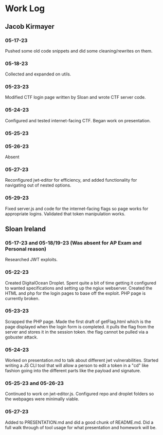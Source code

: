 # Work Log

## Jacob Kirmayer

### 05-17-23

Pushed some old code snippets and did some cleaning/rewrites on them.

### 05-18-23

Collected and expanded on utils.

### 05-23-23

Modified CTF login page written by Sloan and wrote CTF server code.

### 05-24-23

Configured and tested internet-facing CTF.
Began work on presentation.

### 05-25-23

### 05-26-23
Absent
### 05-27-23
Reconfigured jwt-editor for efficiency, and added functionality for navigating out of nested options.
### 05-29-23
Fixed server.js and code for the internet-facing flags so page works for appropriate logins. Validated that token manipulation works. 
## Sloan Ireland

### 05-17-23 and 05-18/19-23 (Was absent for AP Exam and Personal reason)

Researched JWT exploits.

### 05-22-23

Created DigitalOcean Droplet. Spent quite a bit of time getting it configured to wanted specifications and setting up the ngiux webserver. Created the HTML and php for the login pages to base off the exploit. PHP page is currently broken. 

### 05-23-23 
Scrapped the PHP page. Made the first draft of getFlag.html which is the page displayed when the login form is completed. it pulls the flag from the server and stores it in the session token. the flag cannot be pulled via a gobuster attack. 

### 05-24-23

Worked on presentation.md to talk about different jwt vulnerabilities. Started writing a JS CLI tool that will allow a person to edit a token in a "cd" like fashion going into the different parts like the payload and signature. 

### 05-25-23 and 05-26-23
Continued to work on jwt-editor.js. Configured repo and droplet folders so the webpages were minimally viable. 

### 05-27-23
Added to PRESENTATION.md and did a good chunk of README.md. Did a full walk through of tool usage for what presentation and homework will be. 
